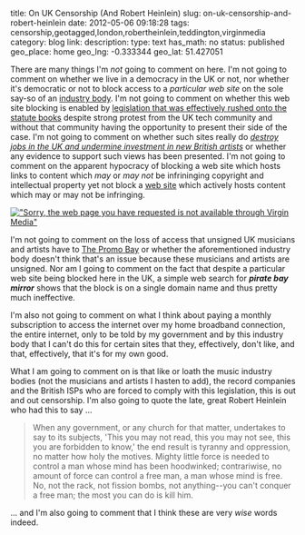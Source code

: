 title: On UK Censorship (And Robert Heinlein)
slug: on-uk-censorship-and-robert-heinlein
date: 2012-05-06 09:18:28
tags: censorship,geotagged,london,robertheinlein,teddington,virginmedia
category: blog
link: 
description: 
type: text
has_math: no
status: published
geo_place: home
geo_lng: -0.333344
geo_lat: 51.427051

There are many things I'm *not* going to comment on here. I'm not going to comment on whether we live in a democracy in the UK or not, nor whether it's democratic or not to block access to a *particular web site* on the sole say-so of an [industry body](https://www.bpi.co.uk/ "https://www.bpi.co.uk/"). I'm not going to comment on whether this web site blocking is enabled by [legislation that was effectively rushed onto the statute books](https://en.wikipedia.org/wiki/Digital_Economy_Act_2010 "https://en.wikipedia.org/wiki/Digital_Economy_Act_2010") despite strong protest from the UK tech community and without that community having the opportunity to present their side of the case. I'm not going to comment on whether such sites really do *[destroy jobs in the UK and undermine investment in new British artists](https://www.bbc.co.uk/news/technology-17894176 "https://www.bbc.co.uk/news/technology-17894176")* or whether any evidence to support such views has been presented. I'm not going to comment on the apparent hypocracy of blocking a web site which hosts links to content which *may* or *may not* be infrininging copyright and intellectual property yet not block a [web site](https://youtube.com/ "https://youtube.com/") which actively hosts content which may or may not be infringing.

<!-- TEASER_END -->

[![](/wp-content/uploads/2012/05/photo.png "\"Sorry, the web page you have requested is not available through Virgin Media\"")](/wp-content/uploads/2012/05/photo.png "/wp-content/uploads/2012/05/photo.png")


I'm not going to comment on the loss of access that unsigned UK musicians and artists have to [The Promo Bay](https://www.techdirt.com/blog/casestudies/articles/20120503/17251318771/dan-bull-shares-his-thoughts-pirate-bay-being-blocked-right-after-helping-his-music-get-charts.shtml "https://www.techdirt.com/blog/casestudies/articles/20120503/17251318771/dan-bull-shares-his-thoughts-pirate-bay-being-blocked-right-after-helping-his-music-get-charts.shtml") or whether the aforementioned industry body doesn't think that's an issue because these musicians and artists are unsigned. Nor am I going to comment on the fact that despite a particular web site being blocked here in the UK, a simple web search for ***pirate bay mirror*** shows that the block is on a single domain name and thus pretty much ineffective.

I'm also not going to comment on what I think about paying a monthly subscription to access the internet over my home broadband connection, the entire internet, only to be told by my government and by this industry body that I can't do this for certain sites that they, effectively, don't like, and that, effectively, that it's for my own good.

What I am going to comment on is that like or loath the music industry bodies (not the musicians and artists I hasten to add), the record companies and the British ISPs who are forced to comply with this legislation, this is out and out censorship. I'm also going to quote the late, great Robert Heinlein who had this to say ...

> When any government, or any church for that matter, undertakes to say to its subjects, 'This you may not read, this you may not see, this you are forbidden to know,' the end result is tyranny and oppression, no matter how holy the motives. Mighty little force is needed to control a man whose mind has been hoodwinked; contrariwise, no amount of force can control a free man, a man whose mind is free. No, not the rack, not fission bombs, not anything--you can't conquer a free man; the most you can do is kill him.


... and I'm also going to comment that I think these are very *wise* words indeed.




